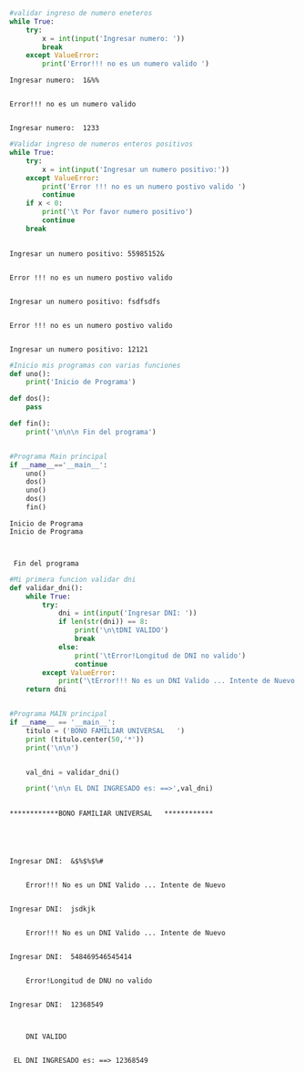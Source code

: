 ```python
#validar ingreso de numero eneteros
while True:
    try:
        x = int(input('Ingresar numero: '))
        break
    except ValueError:
        print('Error!!! no es un numero valido ')

```

    Ingresar numero:  1&%%


    Error!!! no es un numero valido 


    Ingresar numero:  1233



```python
#Validar ingreso de numeros enteros positivos
while True:
    try:
        x = int(input('Ingresar un numero positivo:'))
    except ValueError:
        print('Error !!! no es un numero postivo valido ')
        continue
    if x < 0:
        print('\t Por favor numero positivo')
        continue
    break
        
```

    Ingresar un numero positivo: 55985152&


    Error !!! no es un numero postivo valido 


    Ingresar un numero positivo: fsdfsdfs


    Error !!! no es un numero postivo valido 


    Ingresar un numero positivo: 12121



```python
#Inicio mis programas con varias funciones
def uno():
    print('Inicio de Programa')

def dos():
    pass

def fin():
    print('\n\n\n Fin del programa')


#Programa Main principal
if __name__=='__main__':
    uno()
    dos()
    uno()
    dos()
    fin()
```

    Inicio de Programa
    Inicio de Programa
    
    
    
     Fin del programa



```python
#Mi primera funcion validar dni
def validar_dni():
    while True:
        try:
            dni = int(input('Ingresar DNI: '))
            if len(str(dni)) == 8:
                print('\n\tDNI VALIDO')
                break
            else:
                print('\tError!Longitud de DNI no valido')
                continue
        except ValueError:
            print('\tError!!! No es un DNI Valido ... Intente de Nuevo')
    return dni


#Programa MAIN principal
if __name__ == '__main__':
    titulo = ('BONO FAMILIAR UNIVERSAL   ')
    print (titulo.center(50,'*'))
    print('\n\n')


    val_dni = validar_dni()

    print('\n\n EL DNI INGRESADO es: ==>',val_dni)
    
```

    ************BONO FAMILIAR UNIVERSAL   ************
    
    
    


    Ingresar DNI:  &$%$%$%#


    	Error!!! No es un DNI Valido ... Intente de Nuevo


    Ingresar DNI:  jsdkjk


    	Error!!! No es un DNI Valido ... Intente de Nuevo


    Ingresar DNI:  548469546545414


    	Error!Longitud de DNU no valido


    Ingresar DNI:  12368549


    
    	DNI VALIDO
    
    
     EL DNI INGRESADO es: ==> 12368549



```python

```
